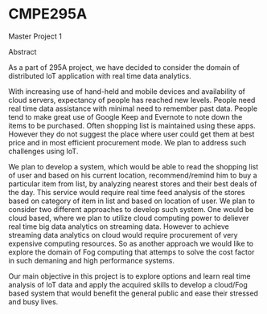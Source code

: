 # CMPE295A
Master Project 1

Abstract

As a part of 295A project, we have decided to consider the domain of distributed IoT application with real time data analytics.

With increasing use of hand-held and mobile devices and availability of cloud servers, expectancy of people has reached new levels. People need real time data assistance with minimal need to remember past data. People tend to make great use of Google Keep and Evernote to note down the items to be purchased. Often shopping list is maintained using these apps. However they do not suggest the place where user could get them at best price and in most efficient procurement mode. We plan to address such challenges using IoT.

We plan to develop a system, which would be able to read the shopping list of user and based on his current location, recommend/remind him to buy a particular item from list, by analyzing nearest stores and their best deals of the day. This service would require real time feed analysis of the stores based on category of item in list and based on location of user. We plan to consider two different approaches to develop such system. One would be cloud based, where we plan to utilize cloud computing power to deliever real time big data analytics on streaming data. However to achieve streaming data analytics on cloud would require procurement of very expensive computing resources. So as another approach we would like to explore the domain of Fog computing that attemps to solve the cost factor in such demaning and high performance systems.

Our main objective in this project is to explore options and learn real time analysis of IoT data and apply the acquired skills to develop a cloud/Fog based system that would benefit the general public and ease their stressed and busy lives.
